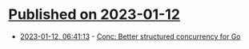 # [Published on 2023-01-12](index.md)

* [2023-01-12, 06:41:13](https://lobste.rs/s/qtsbtf/conc_better_structured_concurrency_for) - [Conc: Better structured concurrency for Go](https://github.com/sourcegraph/conc)
